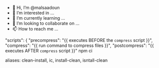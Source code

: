 - 👋 Hi, I’m @malsaadoun
- 👀 I’m interested in ...
- 🌱 I’m currently learning ...
- 💞️ I’m looking to collaborate on ...
- 📫 How to reach me ...

<!---
malsaadoun/malsaadoun is a ✨ special ✨ repository because its `README.md` (this file) appears on your GitHub profile.
You can click the Preview link to take a look at your changes.
--->
"scripts": {
    "precompress": "{{ executes BEFORE the `compress` script }}",
    "compress": "{{ run command to compress files }}",
    "postcompress": "{{ executes AFTER `compress` script }}"
    npm ci

aliases: clean-install, ic, install-clean, isntall-clean
